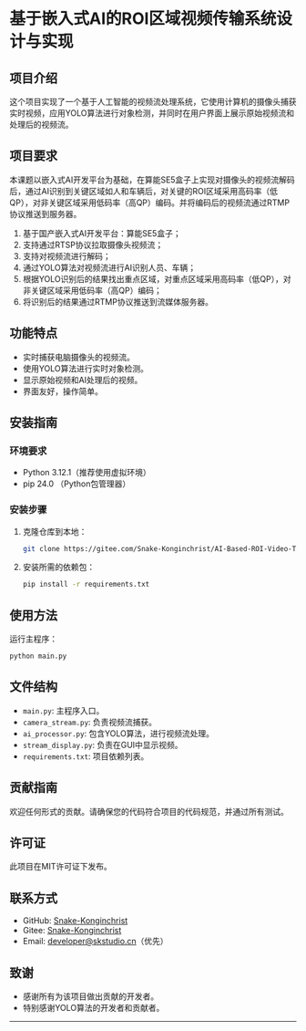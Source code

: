 # 基于嵌入式AI的ROI区域视频传输系统设计与实现

## 项目介绍
这个项目实现了一个基于人工智能的视频流处理系统，它使用计算机的摄像头捕获实时视频，应用YOLO算法进行对象检测，并同时在用户界面上展示原始视频流和处理后的视频流。
## 项目要求
本课题以嵌入式AI开发平台为基础，在算能SE5盒子上实现对摄像头的视频流解码后，通过AI识别到关键区域如人和车辆后，对关键的ROI区域采用高码率（低QP），对非关键区域采用低码率（高QP）编码。并将编码后的视频流通过RTMP协议推送到服务器。
1. 基于国产嵌入式AI开发平台：算能SE5盒子；
2. 支持通过RTSP协议拉取摄像头视频流；
3. 支持对视频流进行解码；
4. 通过YOLO算法对视频流进行AI识别人员、车辆；
5. 根据YOLO识别后的结果找出重点区域，对重点区域采用高码率（低QP），对非关键区域采用低码率（高QP）编码；
6. 将识别后的结果通过RTMP协议推送到流媒体服务器。

## 功能特点
- 实时捕获电脑摄像头的视频流。
- 使用YOLO算法进行实时对象检测。
- 显示原始视频和AI处理后的视频。
- 界面友好，操作简单。
## 安装指南
### 环境要求
- Python 3.12.1（推荐使用虚拟环境）
- pip 24.0 （Python包管理器）
### 安装步骤
1. 克隆仓库到本地：
   ```bash
   git clone https://gitee.com/Snake-Konginchrist/AI-Based-ROI-Video-Transmission-System.git
   ```
2. 安装所需的依赖包：
   ```bash
   pip install -r requirements.txt
   ```
## 使用方法
运行主程序：
```bash
python main.py
```
## 文件结构
- `main.py`: 主程序入口。
- `camera_stream.py`: 负责视频流捕获。
- `ai_processor.py`: 包含YOLO算法，进行视频流处理。
- `stream_display.py`: 负责在GUI中显示视频。
- `requirements.txt`: 项目依赖列表。
## 贡献指南
欢迎任何形式的贡献。请确保您的代码符合项目的代码规范，并通过所有测试。
## 许可证
此项目在MIT许可证下发布。
## 联系方式
- GitHub: [Snake-Konginchrist](https://github.com/Snake-Konginchrist)
- Gitee: [Snake-Konginchrist](https://gitee.com/Snake-Konginchrist)
- Email: developer@skstudio.cn（优先）
## 致谢
- 感谢所有为该项目做出贡献的开发者。
- 特别感谢YOLO算法的开发者和贡献者。
---